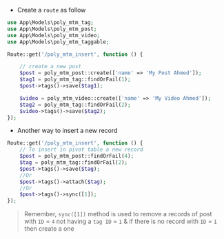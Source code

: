 - Create a `route` as follow

````php
use App\Models\poly_mtm_tag;
use App\Models\poly_mtm_post;
use App\Models\poly_mtm_video;
use App\Models\poly_mtm_taggable;

Route::get('/poly_mtm_insert', function () {

    // create a new post
    $post = poly_mtm_post::create(['name' => 'My Post Ahmed']);
    $tag1 = poly_mtm_tag::findOrFail(1);
    $post->tags()->save($tag1);

    $video = poly_mtm_video::create(['name' => 'My Video Ahmed']);
    $tag2 = poly_mtm_tag::findOrFail(2);
    $video->tags()->save($tag2);
});
````

- Another way to insert a new record

````php
Route::get('/poly_mtm_insert', function () {
    // To insert in pivot table a new record
    $post = poly_mtm_post::findOrFail(4);
    $tag = poly_mtm_tag::findOrFail(2);
    $post->tags()->save($tag);
    //Or
    $post->tags()->attach($tag);
    //Or
    $post->tags()->sync([1]);
});
````

> Remember, `sync([1])` method is used to remove a
> records of post with `ID` = `4` not having a `tag ID` =  `1`
> & if there is no record with `ID` = `1` then create a one